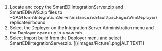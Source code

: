 1.	Locate and copy the SmartEDIIntegrationServer.zip and SmartEDIMWS.zip files to 
~SAGHome\IntegrationServer\instances\default\packages\WmDeployer\replicate\inbound
2.	Select the Deployer on the Integration Server Administration menu and the Deployer opens up in a new tab.
3.	Select Import build from the Deployer menu and select SmartEDIIntegrationServer.zip.
[[/Images/Picture1.png|ALT TEXT]]
